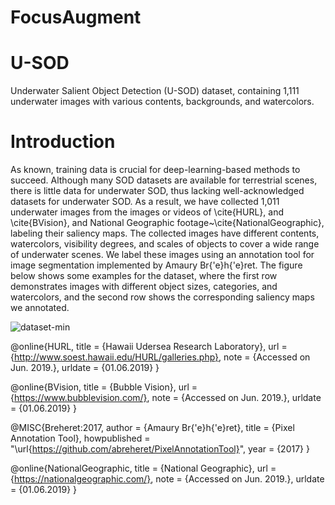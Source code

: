 # FocusAugment

# U-SOD

Underwater Salient Object Detection (U-SOD) dataset, containing 1,111 underwater images with various contents, backgrounds, and watercolors. 

# Introduction
As known, training data is crucial for deep-learning-based methods to succeed. Although many SOD datasets are available for terrestrial scenes, there is little data for underwater SOD, thus lacking well-acknowledged datasets for underwater SOD. As a result, we have collected 1,011 underwater images from the images or videos of \cite{HURL}, and \cite{BVision}, and National Geographic footage~\cite{NationalGeographic}, labeling their saliency maps. The collected images have different contents, watercolors, visibility degrees, and scales of objects to cover a wide range of underwater scenes. We label these images using an annotation tool for image segmentation implemented by Amaury Br{\'e}h{\'e}ret. The figure below shows some examples for the dataset, where the first row demonstrates images with different object sizes, categories, and watercolors, and the second row shows the corresponding saliency maps we annotated.


![dataset-min](https://user-images.githubusercontent.com/56446649/158001100-1c404834-3a14-4999-9911-6e9ff4305ed6.png)

@online{HURL,
  title = {Hawaii Udersea Research Laboratory},
  url = {http://www.soest.hawaii.edu/HURL/galleries.php},
  note = {Accessed on Jun. 2019.},
  urldate = {01.06.2019}
}

@online{BVision,
  title = {Bubble Vision},
  url = {https://www.bubblevision.com/},
  note = {Accessed on Jun. 2019.},
  urldate = {01.06.2019}
}


@MISC{Breheret:2017,
author = {Amaury Br{\'e}h{\'e}ret},
title = {Pixel Annotation Tool},
howpublished = "\url{https://github.com/abreheret/PixelAnnotationTool}",
year = {2017}
}

@online{NationalGeographic,
title = {National Geographic},
  url = {https://nationalgeographic.com/},
  note = {Accessed on Jun. 2019.},
  urldate = {01.06.2019}
}
